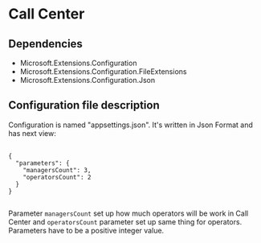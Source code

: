# Call Center

## Dependencies

* Microsoft.Extensions.Configuration
* Microsoft.Extensions.Configuration.FileExtensions
* Microsoft.Extensions.Configuration.Json

## Configuration file description

Configuration is named "appsettings.json". It's written in Json Format and has next view:
<pre>
	<code>
{
  "parameters": {
    "managersCount": 3,
    "operatorsCount": 2
  }
}
	</code>
</pre>


Parameter <code>managersCount</code> set up how much operators will be work in Call Center and <code>operatorsCount</code> parameter set up same thing for operators.  Parameters have to be a positive integer value.